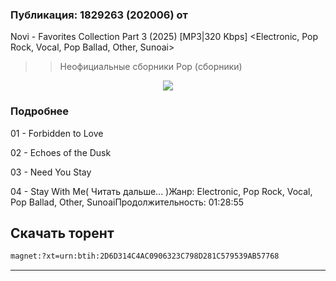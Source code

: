 ###  Публикация: 1829263   (202006) от 

Novi - Favorites Collection Part 3 (2025) [MP3|320 Kbps] <Electronic, Pop Rock, Vocal, Pop Ballad, Other, Sunoai>

>>Неофициальные сборники
>>Pop (сборники)

<div id="header" align="center">
  <img src="https://mybot.cloudpub.ru/public/picture/003/save_picture_202006.jpg" />
</div>


###  Подробнее

01 - Forbidden to Love
 02 - Echoes of the Dusk
 03 - Need You Stay
 04 - Stay With Me(   Читать дальше...   )Жанр: Electronic, Pop Rock, Vocal, Pop Ballad, Other, SunoaiПродолжительность: 01:28:55

## Скачать торент
```bash
magnet:?xt=urn:btih:2D6D314C4AC0906323C798D281C579539AB57768
```



---------------------------------------------------------------------------------------------------------------

